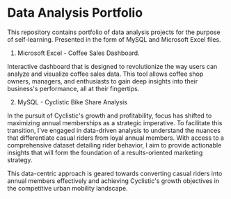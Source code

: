 # Data Analysis Portfolio

This repository contains portfolio of data analysis projects for the purpose of self-learning. Presented in the form of MySQL and Microsoft Excel files. 


1. Microsoft Excel - Coffee Sales Dashboard.

Interactive dashboard that is designed to revolutionize the way users can analyze and visualize coffee sales data. This tool allows coffee shop owners, managers, and enthusiasts to gain deep insights into their business's performance, all at their fingertips.

2. MySQL - Cyclistic Bike Share Analysis

In the pursuit of Cyclistic's growth and profitability, focus has shifted to maximizing annual memberships as a strategic imperative. To facilitate this transition, I've engaged in data-driven analysis to understand the nuances that differentiate casual riders from loyal annual members. With access to a comprehensive dataset detailing rider behavior, I aim to provide actionable insights that will form the foundation of a results-oriented marketing strategy. 

This data-centric approach is geared towards converting casual riders into annual members effectively and achieving Cyclistic's growth objectives in the competitive urban mobility landscape.




